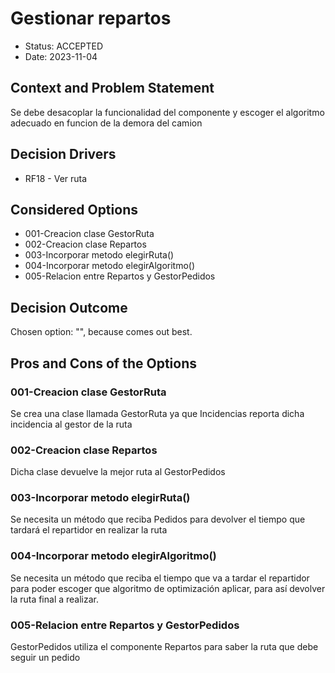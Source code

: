 # Gestionar repartos

* Status: ACCEPTED
* Date: 2023-11-04

## Context and Problem Statement

Se debe desacoplar la funcionalidad del componente y escoger el algoritmo adecuado en funcion de la demora del camion

## Decision Drivers

* RF18 - Ver ruta

## Considered Options

* 001-Creacion clase GestorRuta
* 002-Creacion clase Repartos
* 003-Incorporar metodo elegirRuta()
* 004-Incorporar metodo elegirAlgoritmo()
* 005-Relacion entre Repartos y GestorPedidos

## Decision Outcome

Chosen option: "", because comes out best.

## Pros and Cons of the Options

### 001-Creacion clase GestorRuta

Se crea una clase llamada GestorRuta ya que Incidencias reporta dicha incidencia al gestor de la ruta

### 002-Creacion clase Repartos

Dicha clase devuelve la mejor ruta al GestorPedidos

### 003-Incorporar metodo elegirRuta()

Se necesita un método que reciba Pedidos para devolver el tiempo que tardará el repartidor en realizar la ruta

### 004-Incorporar metodo elegirAlgoritmo()

Se necesita un método que reciba el tiempo que va a tardar el repartidor para poder escoger que algoritmo de optimización aplicar, para así devolver la ruta final a realizar.

### 005-Relacion entre Repartos y GestorPedidos

GestorPedidos utiliza el componente Repartos para saber la ruta que debe seguir un pedido
